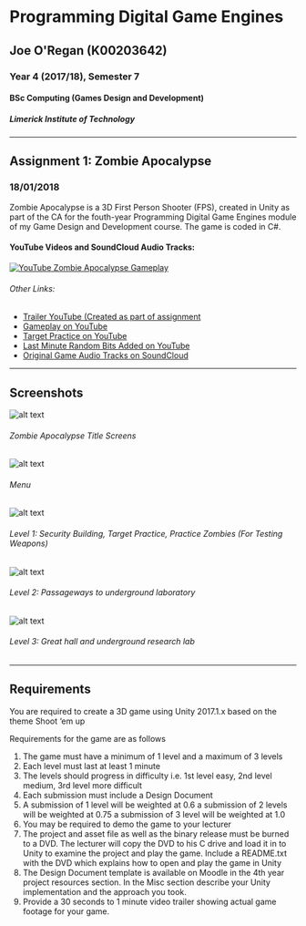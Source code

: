 ﻿# Programming Digital Game Engines
## Joe O'Regan (K00203642)
### Year 4 (2017/18), Semester 7
#### BSc Computing (Games Design and Development)
##### Limerick Institute of Technology

---

## Assignment 1: Zombie Apocalypse
### 18/01/2018

Zombie Apocalypse is a 3D First Person Shooter (FPS), created in Unity as part of the CA for the fouth-year Programming Digital Game Engines module of my Game Design and Development course. The game is coded in C#.

#### YouTube Videos and SoundCloud Audio Tracks:
[![YouTube Zombie Apocalypse Gameplay](https://raw.githubusercontent.com/joeaoregan/Yr4_Digital_Game_Engines_CA/master/Screenshots/YouTube.jpg)](https://youtu.be/V1eb564VPUw)

###### Other Links:
* [Trailer YouTube (Created as part of assignment](https://youtu.be/bVB-Gp3zN5s "Zombie Apocalypse Trailer on YouTube")
* [Gameplay on YouTube](https://youtu.be/V1eb564VPUw "Zombie Apocalypse Gameplay on YouTube")
* [Target Practice on YouTube](https://youtu.be/Zo_g516evQE "Zombie Apocalypse Target Practice on YouTube")
* [Last Minute Random Bits Added on YouTube](https://youtu.be/IDp3Z8KcD6o "Zombie Apocalypse Last Minute Random Bits Added on YouTube")
* [Original Game Audio Tracks on SoundCloud](https://soundcloud.com/joeoregan/sets/zombie-apocalypse "Original Game Audio Tracks on SoundCloud")

---

## Screenshots

![alt text](https://raw.githubusercontent.com/joeaoregan/Yr4_Digital_Game_Engines_CA/master/Screenshots/ZombieApocaplypseTitle.png "Title Screens")
###### Zombie Apocalypse Title Screens

![alt text](https://raw.githubusercontent.com/joeaoregan/Yr4_Digital_Game_Engines_CA/master/Screenshots/Menu.png "Game Menu")
###### Menu

![alt text](https://raw.githubusercontent.com/joeaoregan/Yr4_Digital_Game_Engines_CA/master/Screenshots/GamePlay1.jpg "Level 1: Screenshots")
###### Level 1: Security Building, Target Practice, Practice Zombies (For Testing Weapons)
![alt text](https://raw.githubusercontent.com/joeaoregan/Yr4_Digital_Game_Engines_CA/master/Screenshots/GamePlay2.jpg "Level 2: Screenshots")
###### Level 2: Passageways to underground laboratory
![alt text](https://raw.githubusercontent.com/joeaoregan/Yr4_Digital_Game_Engines_CA/master/Screenshots/GamePlay3.jpg "Level 3: Screenshots")
###### Level 3: Great hall and underground research lab

---

## Requirements

You are required to create a 3D game using Unity 2017.1.x based on the theme Shoot ‘em up

Requirements for the game are as follows

1.	The game must have a minimum of 1 level and a maximum of 3 levels
2.	Each level must last at least 1 minute
3.	The levels should progress in difficulty i.e. 1st level easy, 2nd level medium, 3rd level more difficult
4.	Each submission must include a Design Document
5.	A submission of 1 level will be weighted at 0.6 a submission of 2 levels will be weighted at 0.75 a submission of 3 level will be weighted at 1.0
6.	You may be required to demo the game to your lecturer
7.	The project and asset file as well as the binary release must be burned to a DVD. The lecturer will copy the DVD to his C drive and load it in to Unity to examine the project and play the game. Include a README.txt with the DVD which explains how to open and play the game in Unity
8.	The Design Document template is available on Moodle in the 4th year project resources section. In the Misc section describe your Unity implementation and the approach you took.
9.	Provide a 30 seconds to 1 minute video trailer showing actual game footage for your game.


